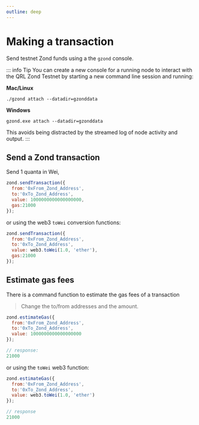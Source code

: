 ```yaml
---
outline: deep
---
```


# Making a transaction

Send testnet Zond funds using a the `gzond` console.

::: info Tip
You can create a new console for a running node to interact with the QRL Zond Testnet by starting a new command line session and running:

**Mac/Linux**

```
./gzond attach --datadir=gzonddata
```

**Windows**

```
gzond.exe attach --datadir=gzonddata
```

This avoids being distracted by the streamed log of node activity and output.
:::

## Send a Zond transaction

Send 1 quanta in Wei,

```js
zond.sendTransaction({
  from:'0xFrom_Zond_Address',
  to:'0xTo_Zond_Address',
  value: 1000000000000000000,
  gas:21000
});
```

or using the web3 `toWei` conversion functions:

```js
zond.sendTransaction({
  from:'0xFrom_Zond_Address',
  to:'0xTo_Zond_Address',
  value: web3.toWei(1.0, 'ether'),
  gas:21000
});
```

## Estimate gas fees

There is a command function to estimate the gas fees of a transaction

> Change the to/from addresses and the amount.

```js
zond.estimateGas({
  from:'0xFrom_Zond_Address',
  to:'0xTo_Zond_Address',
  value: 1000000000000000000
});

// response:
21000
```

or using the `toWei` web3 function:

```js
zond.estimateGas({
  from:'0xFrom_Zond_Address',
  to:'0xTo_Zond_Address',
  value: web3.toWei(1.0, 'ether')
});

// response
21000
```
